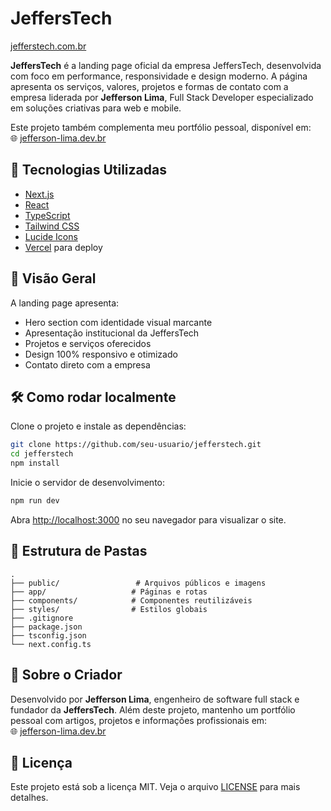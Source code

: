 # JeffersTech

[jefferstech.com.br](https://jefferstech.com.br)

**JeffersTech** é a landing page oficial da empresa JeffersTech, desenvolvida com foco em performance, responsividade e design moderno. A página apresenta os serviços, valores, projetos e formas de contato com a empresa liderada por **Jefferson Lima**, Full Stack Developer especializado em soluções criativas para web e mobile.

Este projeto também complementa meu portfólio pessoal, disponível em:  
🌐 [jefferson-lima.dev.br](https://www.jefferson-lima.dev.br)

## 🚀 Tecnologias Utilizadas

- [Next.js](https://nextjs.org/)
- [React](https://reactjs.org/)
- [TypeScript](https://www.typescriptlang.org/)
- [Tailwind CSS](https://tailwindcss.com/)
- [Lucide Icons](https://lucide.dev/)
- [Vercel](https://vercel.com/) para deploy

## 📸 Visão Geral

A landing page apresenta:

- Hero section com identidade visual marcante
- Apresentação institucional da JeffersTech
- Projetos e serviços oferecidos
- Design 100% responsivo e otimizado
- Contato direto com a empresa

## 🛠️ Como rodar localmente

Clone o projeto e instale as dependências:

```bash
git clone https://github.com/seu-usuario/jefferstech.git
cd jefferstech
npm install
```

Inicie o servidor de desenvolvimento:

```bash
npm run dev
```

Abra [http://localhost:3000](http://localhost:3000) no seu navegador para visualizar o site.

## 📁 Estrutura de Pastas

```
.
├── public/                 # Arquivos públicos e imagens
├── app/                   # Páginas e rotas
├── components/            # Componentes reutilizáveis
├── styles/                # Estilos globais
├── .gitignore
├── package.json
├── tsconfig.json
└── next.config.ts
```

## 🧠 Sobre o Criador

Desenvolvido por **Jefferson Lima**, engenheiro de software full stack e fundador da **JeffersTech**. Além deste projeto, mantenho um portfólio pessoal com artigos, projetos e informações profissionais em:  
🌐 [jefferson-lima.dev.br](https://www.jefferson-lima.dev.br)

## 📄 Licença

Este projeto está sob a licença MIT. Veja o arquivo [LICENSE](LICENSE) para mais detalhes.
